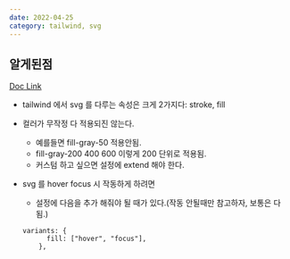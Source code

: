 ```yaml
---
date: 2022-04-25
category: tailwind, svg
---
```


## 알게된점

[Doc Link](https://tailwindcss.com/docs/fill)

- tailwind 에서 svg 를 다루는 속성은 크게 2가지다: stroke, fill
- 컬러가 무작정 다 적용되진 않는다.

  - 예를들면 fill-gray-50 적용안됨.
  - fill-gray-200 400 600 이렇게 200 단위로 적용됨.
  - 커스텀 하고 싶으면 설정에 extend 해야 한다.

- svg 를 hover focus 시 작동하게 하려면
  - 설정에 다음을 추가 해줘야 될 때가 있다.(작동 안될때만 참고하자, 보통은 다 됨.)
  ```
  variants: {
        fill: ["hover", "focus"],
      },
  ```
